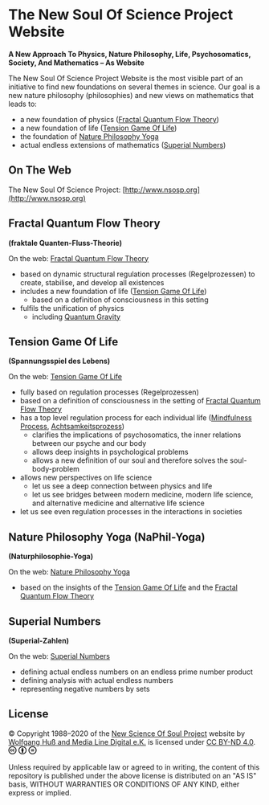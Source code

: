 # The New Soul Of Science Project Website
**A New Approach To Physics, Nature Philosophy, Life, Psychosomatics, Society, And Mathematics – As Website**

The New Soul Of Science Project Website is the most visible part of an initiative to find new foundations on several themes in science. Our goal is a new nature philosophy (philosophies) and new views on mathematics that leads to:

- a new foundation of physics ([Fractal Quantum Flow Theory](#fractal-quantum-flow-theory))
- a new foundation of life ([Tension Game Of Life](#tension-game-of-life))
- the foundation of [Nature Philosophy Yoga](#nature-philosophy-yoga-naphil-yoga)
- actual endless extensions of mathematics ([Superial Numbers](#superial-numbers))
  

## On The Web

The New Soul Of Science Project: [http://www.nsosp.org](http://www.nsosp.org)


## Fractal Quantum Flow Theory

**(fraktale Quanten-Fluss-Theorie)**

On the web: [Fractal Quantum Flow Theory](http://www.nsosp.org/FrQFT)

- based on dynamic structural regulation processes (Regelprozessen) to create, stabilise, and develop all existences
- includes a new foundation of life ([Tension Game Of Life](#tension-game-of-life))
  - based on a definition of consciousness in this setting
- fulfils the unification of physics
  - including [Quantum Gravity](http://www.nsosp.org/de/Quanten-Fluss-Theorie/Quantengravitation-der-Elementarteilchen_de.php)


## Tension Game Of Life

**(Spannungsspiel des Lebens)**

On the web: [Tension Game Of Life](http://www.nsosp.org/spannung)

- fully based on regulation processes (Regelprozessen)
- based on a definition of consciousness in the setting of [Fractal Quantum Flow Theory](#fractal-quantum-flow-theory)
- has a top level regulation process for each individual life ([Mindfulness Process](http://www.nsosp.org/de/Spannungsspiel-des-Lebens/Achtsamkeitsprozess-Definition-des-Lebens.php), [Achtsamkeitsprozess](http://www.nsosp.org/de/Spannungsspiel-des-Lebens/Achtsamkeitsprozess-Definition-des-Lebens.php))
  - clarifies the implications of psychosomatics, the inner relations between our psyche and our body
  - allows deep insights in psychological problems 
  - allows a new definition of our soul and therefore solves the soul-body-problem
- allows new perspectives on life science
  - let us see a deep connection between physics and life
  - let us see bridges between modern medicine, modern life science, and alternative medicine and alternative life science
- let us see even regulation processes in the interactions in societies


## Nature Philosophy Yoga (NaPhil-Yoga)

**(Naturphilosophie-Yoga)**

On the web: [Nature Philosophy Yoga](http://www.NaPhil-Yoga.org)

- based on the insights of the [Tension Game Of Life](#tension-game-of-life) and the [Fractal Quantum Flow Theory](#fractal-quantum-flow-theory)


## Superial Numbers

**(Superial-Zahlen)**

On the web: [Superial Numbers](http://www.nsosp.org/de/Superial-Zahlen)

- defining actual endless numbers on an endless prime number product 
- defining analysis with actual endless numbers 
- representing negative numbers by sets 


## License

© Copyright 1988–2020 of the [New Science Of Soul Project](http://www.nsosp.org) website by [Wolfgang Huß and Media Line Digital e.K.](http://www.nsosp.org/de/Quanten-Fluss-Theorie/Impressum_de.php#OM:FrQFT:Impressum:Inhaberdaten) is licensed under [CC BY-ND 4.0](https://creativecommons.org/licenses/by-nd/4.0). ![CC](/share/images/Copyright/cc.7a093a7d-smal-for-GitHub.png) ![iconby](/share/images/Copyright/by.f6aa22c4-smal-for-GitHub.png) ![iconnd](/share/images/Copyright/nd.64831b7b-smal-for-GitHub.png)

Unless required by applicable law or agreed to in writing, the content of this repository is published under the above license is distributed on an "AS IS" basis, WITHOUT WARRANTIES OR CONDITIONS OF ANY KIND, either express or implied.
